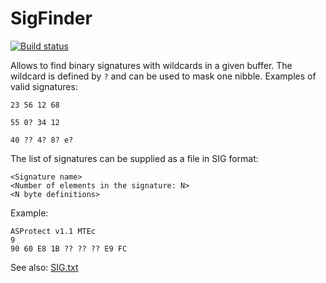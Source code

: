 # SigFinder

[![Build status](https://ci.appveyor.com/api/projects/status/pem6dwj7lfpuxc37?svg=true)](https://ci.appveyor.com/project/hasherezade/sig-finder)

Allows to find binary signatures with wildcards in a given buffer. The wildcard is defined by `?` and can be used to mask one nibble. Examples of valid signatures:

`23 56 12 68`

`55 0? 34 12`

`40 ?? 4? 8? e?`

The list of signatures can be supplied as a file in SIG format:

```
<Signature name>
<Number of elements in the signature: N>
<N byte definitions>
```

Example:
```
ASProtect v1.1 MTEc
9
90 60 E8 1B ?? ?? ?? E9 FC
```
See also: [SIG.txt](https://github.com/hasherezade/pe-bear/blob/main/SIG.txt)
